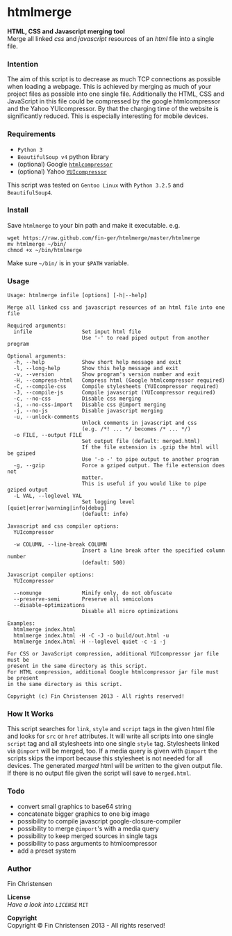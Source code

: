 htmlmerge
=========

__HTML, CSS and Javascript merging tool__  
Merge all linked _css_ and _javascript_ resources of an _html_ file into a
single file.

### Intention ###
The aim of this script is to decrease as much TCP connections as possible when
loading a webpage. This is achieved by merging as much of your project files as
possible into one single file. Additionally the HTML, CSS and JavaScript in this
file could be compressed by the google htmlcompressor and the Yahoo
YUIcompressor. By that the charging time of the website is significantly
reduced. This is especially interesting for mobile devices.


### Requirements ###
* `Python 3`
* `BeautifulSoup v4` python library
* (optional) Google
  [`htmlcompressor`](http://code.google.com/p/htmlcompressor/downloads/list)
* (optional) Yahoo
  [`YUIcompressor`](https://github.com/yui/yuicompressor/releases)

This script was tested on `Gentoo Linux` with `Python 3.2.5` and
`BeautifulSoup4`.


### Install ###
Save `htmlmerge` to your bin path and make it executable.
e.g.

    wget https://raw.github.com/fin-ger/htmlmerge/master/htmlmerge
    mv htmlmerge ~/bin/
    chmod +x ~/bin/htmlmerge

Make sure `~/bin/` is in your `$PATH` variable.

### Usage ###
    Usage: htmlmerge infile [options] [-h|--help]
    
    Merge all linked css and javascript resources of an html file into one file
    
    Required arguments:
      infile                Set input html file
                            Use '-' to read piped output from another program
    
    Optional arguments:
      -h, --help            Show short help message and exit
      -l, --long-help       Show this help message and exit
      -v, --version         Show program's version number and exit
      -H, --compress-html   Compress html (Google htmlcompressor required)
      -C, --compile-css     Compile stylesheets (YUIcompressor required)
      -J, --compile-js      Compile javascript (YUIcompressor required)
      -c, --no-css          Disable css merging
      -i, --no-css-import   Disable css @import merging
      -j, --no-js           Disable javascript merging
      -u, --unlock-comments
                            Unlock comments in javascript and css
                            (e.g. /*! ... */ becomes /* ... */)
      -o FILE, --output FILE
                            Set output file (default: merged.html)
                            If the file extension is .gzip the html will be gziped
                            Use '-o -' to pipe output to another program
      -g, --gzip            Force a gziped output. The file extension does not
                            matter.
                            This is useful if you would like to pipe gziped output
      -L VAL, --loglevel VAL
                            Set logging level [quiet|error|warning|info|debug]
                            (default: info)
    
    Javascript and css compiler options:
      YUIcompressor
    
      -w COLUMN, --line-break COLUMN
                            Insert a line break after the specified column number
                            (default: 500)
    
    Javascript compiler options:
      YUIcompressor
    
      --nomunge             Minify only, do not obfuscate
      --preserve-semi       Preserve all semicolons
      --disable-optimizations
                            Disable all micro optimizations
    
    Examples:
      htmlmerge index.html
      htmlmerge index.html -H -C -J -o build/out.html -u
      htmlmerge index.html -H --loglevel quiet -c -i -j
    
    For CSS or JavaScript compression, additional YUIcompressor jar file must be
    present in the same directory as this script.
    For HTML compression, additional Google htmlcompressor jar file must be present
    in the same directory as this script.
    
    Copyright (c) Fin Christensen 2013 - All rights reserved!

### How It Works ###
This script searches for `link`, `style` and `script` tags in the given html
file and looks for `src` or `href` attributes. It will write all scripts into
one single `script` tag and all stylesheets into one single `style` tag.
Stylesheets linked via `@import` will be merged, too. If a media query is given
with `@import` the scripts skips the import because this stylesheet is not
needed for all devices. The generated *merged* html will be written to the given
output file. If there is no output file given the script will save to
`merged.html`.

### Todo ###
* convert small graphics to base64 string
* concatenate bigger graphics to one big image
* possibility to compile javascript google-closure-compiler
* possibility to merge `@import`'s with a media query
* possibility to keep merged sources in single tags
* possibility to pass arguments to htmlcompressor
* add a preset system

### Author ###
Fin Christensen

__License__  
*Have a look into `LICENSE`* `MIT`

__Copyright__  
Copyright &copy; Fin Christensen 2013 - All rights reserved!
